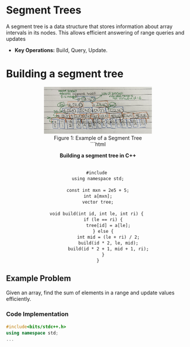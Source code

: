 # Segment Trees
A segment tree is a data structure that stores information about array intervals in its nodes. This allows efficient answering of range queries and updates
- **Key Operations:** Build, Query, Update.

# Building a segment tree
<figure style="text-align: center;">
  <img src="assets/diagrams/segment-tree-diagram.png" alt="Segment Tree Diagram" width="70%">
  <figcaption>Figure 1: Example of a Segment Tree</figcaption>
  ```html

**Building a segment tree in C++**
<pre><code class="language-cpp">
#include <iostream>
using namespace std;

const int mxn = 2e5 + 5;
int a[mxn];
vector<int> tree;

void build(int id, int le, int ri) { 
    if (le == ri) {
        tree[id] = a[le];
    } else {
        int mid = (le + ri) / 2;
        build(id * 2, le, mid);
        build(id * 2 + 1, mid + 1, ri);
    }
}
</code></pre>
</figure>


## Example Problem
Given an array, find the sum of elements in a range and update values efficiently.

### Code Implementation
```cpp
#include<bits/stdc++.h>
using namespace std;
...
